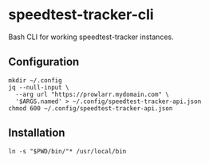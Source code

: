# speedtest-tracker-cli

Bash CLI for working speedtest-tracker instances.

## Configuration

```
mkdir ~/.config
jq --null-input \
  --arg url "https://prowlarr.mydomain.com" \
  '$ARGS.named' > ~/.config/speedtest-tracker-api.json
chmod 600 ~/.config/speedtest-tracker-api.json
```

## Installation

```
ln -s "$PWD/bin/"* /usr/local/bin
```
